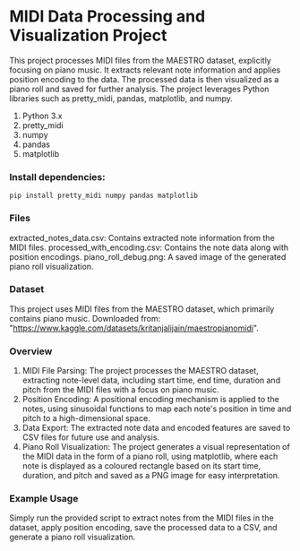 # MIDI Data Processing and Visualization Project

This project processes MIDI files from the MAESTRO dataset, explicitly focusing on piano music. It extracts relevant note information and applies position encoding to the data. The processed data is then visualized as a piano roll and saved for further analysis. The project leverages Python libraries such as pretty_midi, pandas, matplotlib, and numpy.
1. Python 3.x
2. pretty_midi
3. numpy
4. pandas
5. matplotlib

### Install dependencies:

`pip install pretty_midi numpy pandas matplotlib`

### Files
extracted_notes_data.csv: Contains extracted note information from the MIDI files.
processed_with_encoding.csv: Contains the note data along with position encodings.
piano_roll_debug.png: A saved image of the generated piano roll visualization.

### Dataset
This project uses MIDI files from the MAESTRO dataset, which primarily contains piano music. Downloaded from: 
"https://www.kaggle.com/datasets/kritanjalijain/maestropianomidi".

### Overview
1. MIDI File Parsing: The project processes the MAESTRO dataset, extracting note-level data, including start time, end time, duration and pitch from the MIDI files with a focus on piano music.
2. Position Encoding: A positional encoding mechanism is applied to the notes, using sinusoidal functions to map each note's position in time and pitch to a high-dimensional space.
3. Data Export: The extracted note data and encoded features are saved to CSV files for future use and analysis.
4. Piano Roll Visualization: The project generates a visual representation of the MIDI data in the form of a piano roll, using matplotlib, where each note is displayed as a coloured rectangle based on its start time, duration, and pitch and saved as a PNG image for easy interpretation.

### Example Usage
Simply run the provided script to extract notes from the MIDI files in the dataset, apply position encoding, save the processed data to a CSV, and generate a piano roll visualization.
